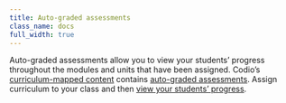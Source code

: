 ```yaml
---
title: Auto-graded assessments
class_name: docs
full_width: true
---
```


Auto-graded assessments allow you to view your students’ progress throughout the modules and units that have been assigned. 
Codio’s [curriculum-mapped content](/docs/content/courses/recommended) contains [auto-graded assessments](/docs/content/authoring/create/assessments). 
Assign curriculum to your class and then [view your students’ progress](/docs/teacher/assess/progress).
